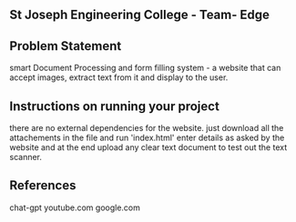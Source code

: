 ## St Joseph Engineering College - Team- Edge

## Problem Statement
smart Document Processing and form filling system - a website that can accept images, extract text from it and display to the user.

## Instructions on running your project
there are no external dependencies for the website. just download all the attachements in the file and run 'index.html'
enter details as asked by the website and at the end upload any clear text document to test out the text scanner.

## References
chat-gpt
youtube.com
google.com
